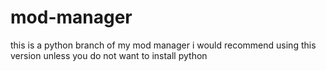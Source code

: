 # mod-manager
this is a python branch of my mod manager
i would recommend using this version unless you do not want to install python
